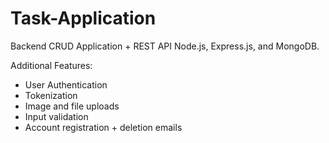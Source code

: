 # Task-Application
Backend CRUD Application + REST API Node.js, Express.js, and MongoDB.

Additional Features:
- User Authentication
- Tokenization
- Image and file uploads
- Input validation
- Account registration + deletion emails
